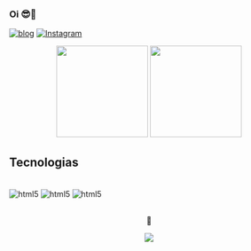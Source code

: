 ### Oi 😎🤙</br>


[![blog](https://img.shields.io/badge/LinkedIn-0077B5?style=for-the-badge&logo=linkedin&logoColor=white)](https://www.linkedin.com/in/gabriel-trevisan-ribeiro-64434b305/)
[![Instagram](https://img.shields.io/badge/Instagram-E4405F?style=for-the-badge&logo=instagram&logoColor=white)](https://www.instagram.com/g.trevisanrb/)
<div align="center">
<img height="165" src="https://github-readme-stats.vercel.app/api?username=gTrevisanz&show_icons=true&theme=tokyonight&include_all_commits=true&count_private=true&token=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"/>
<img height="165" src="https://github-readme-stats.vercel.app/api/top-langs/?username=gTrevisanz&layout=compact&langs_count=10&theme=tokyonight"/>
</div>

## Tecnologias 

<div style="display: inline_block;"><br/>
  <img align="center" alt="html5" src="https://img.shields.io/badge/HTML-239120?style=for-the-badge&logo=html5&logoColor=white"/>
  <img align="center" alt="html5" src="https://img.shields.io/badge/CSS-239120?&style=for-the-badge&logo=css3&logoColor=white"/>
  <img align="center" alt="html5" src="https://img.shields.io/badge/JavaScript-F7DF1E?style=for-the-badge&logo=javascript&logoColor=black"/>
</div>

<div align="center">
<br><p align="centre"><b>👀</b></p>  
<p align="center"><img align="center" src="https://profile-counter.glitch.me/{gTrevisanz}/count.svg" /></p> 
<br></div>




